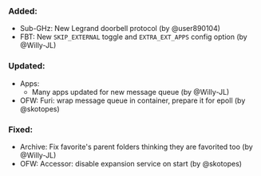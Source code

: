 <!-- ### Breaking Changes:
-  -->

### Added:
- Sub-GHz: New Legrand doorbell protocol (by @user890104)
- FBT: New `SKIP_EXTERNAL` toggle and `EXTRA_EXT_APPS` config option (by @Willy-JL)

### Updated:
- Apps:
  - Many apps updated for new message queue (by @Willy-JL)
- OFW: Furi: wrap message queue in container, prepare it for epoll (by @skotopes)

### Fixed:
- Archive: Fix favorite's parent folders thinking they are favorited too (by @Willy-JL)
- OFW: Accessor: disable expansion service on start (by @skotopes)

<!-- ### Removed:
-  -->
